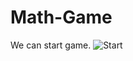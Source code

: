 # Math-Game
We can start game.
![Start](https://github.com/user-attachments/assets/f5322f48-6d1f-4829-862e-f1b901dc4434)
